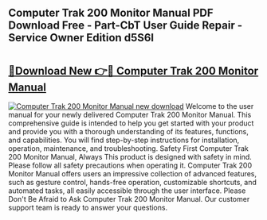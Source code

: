 ## Computer Trak 200 Monitor Manual PDF Download Free - Part-CbT User Guide Repair - Service Owner Edition d5S6I

# <h2><a href="http://bc84246.oget.top/?id=Computer+Trak+200+Monitor+Manual">🔗Download New 👉🔴 Computer Trak 200 Monitor Manual</a></h2>

[![Computer Trak 200 Monitor Manual new download](https://i.imgur.com/5g1atiW.png)](http://bc84246.oget.top/?id=Computer+Trak+200+Monitor+Manual)
Welcome to the user manual for your newly delivered Computer Trak 200 Monitor Manual. This comprehensive guide is intended to help you get started with your product and provide you with a thorough understanding of its features, functions, and capabilities. You will find step-by-step instructions for installation, operation, maintenance, and troubleshooting. Safety First Computer Trak 200 Monitor Manual, Always This product is designed with safety in mind. Please follow all safety precautions when operating it. Computer Trak 200 Monitor Manual offers users an impressive collection of advanced features, such as gesture control, hands-free operation, customizable shortcuts, and automated tasks, all easily accessible through the user interface. Please Don't Be Afraid to Ask Computer Trak 200 Monitor Manual. Our customer support team is ready to answer your questions.
